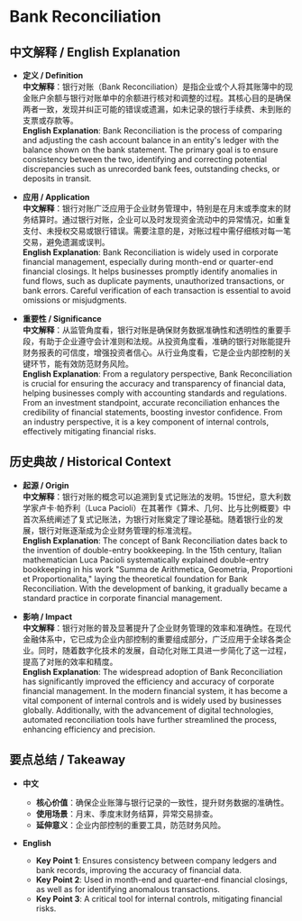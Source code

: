 # Bank Reconciliation

## 中文解释 / English Explanation

* **定义 / Definition**  
  **中文解释**：银行对账（Bank Reconciliation）是指企业或个人将其账簿中的现金账户余额与银行对账单中的余额进行核对和调整的过程。其核心目的是确保两者一致，发现并纠正可能的错误或遗漏，如未记录的银行手续费、未到账的支票或存款等。  
  **English Explanation**: Bank Reconciliation is the process of comparing and adjusting the cash account balance in an entity's ledger with the balance shown on the bank statement. The primary goal is to ensure consistency between the two, identifying and correcting potential discrepancies such as unrecorded bank fees, outstanding checks, or deposits in transit.

* **应用 / Application**  
  **中文解释**：银行对账广泛应用于企业财务管理中，特别是在月末或季度末的财务结算时。通过银行对账，企业可以及时发现资金流动中的异常情况，如重复支付、未授权交易或银行错误。需要注意的是，对账过程中需仔细核对每一笔交易，避免遗漏或误判。  
  **English Explanation**: Bank Reconciliation is widely used in corporate financial management, especially during month-end or quarter-end financial closings. It helps businesses promptly identify anomalies in fund flows, such as duplicate payments, unauthorized transactions, or bank errors. Careful verification of each transaction is essential to avoid omissions or misjudgments.

* **重要性 / Significance**  
  **中文解释**：从监管角度看，银行对账是确保财务数据准确性和透明性的重要手段，有助于企业遵守会计准则和法规。从投资角度看，准确的银行对账能提升财务报表的可信度，增强投资者信心。从行业角度看，它是企业内部控制的关键环节，能有效防范财务风险。  
  **English Explanation**: From a regulatory perspective, Bank Reconciliation is crucial for ensuring the accuracy and transparency of financial data, helping businesses comply with accounting standards and regulations. From an investment standpoint, accurate reconciliation enhances the credibility of financial statements, boosting investor confidence. From an industry perspective, it is a key component of internal controls, effectively mitigating financial risks.

## 历史典故 / Historical Context

* **起源 / Origin**  
  **中文解释**：银行对账的概念可以追溯到复式记账法的发明。15世纪，意大利数学家卢卡·帕乔利（Luca Pacioli）在其著作《算术、几何、比与比例概要》中首次系统阐述了复式记账法，为银行对账奠定了理论基础。随着银行业的发展，银行对账逐渐成为企业财务管理的标准流程。  
  **English Explanation**: The concept of Bank Reconciliation dates back to the invention of double-entry bookkeeping. In the 15th century, Italian mathematician Luca Pacioli systematically explained double-entry bookkeeping in his work "Summa de Arithmetica, Geometria, Proportioni et Proportionalita," laying the theoretical foundation for Bank Reconciliation. With the development of banking, it gradually became a standard practice in corporate financial management.

* **影响 / Impact**  
  **中文解释**：银行对账的普及显著提升了企业财务管理的效率和准确性。在现代金融体系中，它已成为企业内部控制的重要组成部分，广泛应用于全球各类企业。同时，随着数字化技术的发展，自动化对账工具进一步简化了这一过程，提高了对账的效率和精度。  
  **English Explanation**: The widespread adoption of Bank Reconciliation has significantly improved the efficiency and accuracy of corporate financial management. In the modern financial system, it has become a vital component of internal controls and is widely used by businesses globally. Additionally, with the advancement of digital technologies, automated reconciliation tools have further streamlined the process, enhancing efficiency and precision.

## 要点总结 / Takeaway

* **中文**  
  - **核心价值**：确保企业账簿与银行记录的一致性，提升财务数据的准确性。  
  - **使用场景**：月末、季度末财务结算，异常交易排查。  
  - **延伸意义**：企业内部控制的重要工具，防范财务风险。

* **English**  
  - **Key Point 1**: Ensures consistency between company ledgers and bank records, improving the accuracy of financial data.  
  - **Key Point 2**: Used in month-end and quarter-end financial closings, as well as for identifying anomalous transactions.  
  - **Key Point 3**: A critical tool for internal controls, mitigating financial risks.